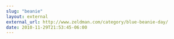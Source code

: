 ```yaml
---
slug: "beanie"
layout: external
external_url: http://www.zeldman.com/category/blue-beanie-day/
date: 2010-11-29T21:53:45-06:00
---
```


